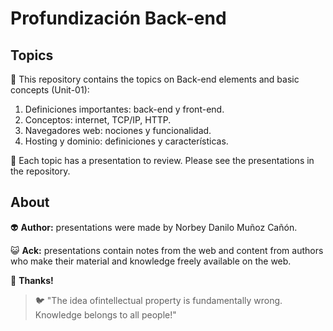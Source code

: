 # Profundización Back-end

## Topics

:open_file_folder: This repository contains the topics on Back-end elements and basic concepts (Unit-01):

1. Definiciones importantes: back-end y front-end.
2. Conceptos: internet, TCP/IP, HTTP.
3. Navegadores web: nociones y funcionalidad.
4. Hosting y dominio: definiciones y características.

:paperclip: Each topic has a presentation to review. Please see the presentations in the repository.

## About

:alien: **Author:** presentations were made by Norbey Danilo Muñoz Cañón.

:smiley_cat: **Ack:** presentations contain notes from the web and content from authors who make their material and knowledge freely available on the web.

:blue_book: **Thanks!**

> :bird: "The idea of ​​intellectual property is fundamentally wrong. Knowledge belongs to all people!"

